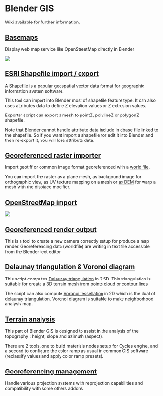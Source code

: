 Blender GIS
==========

[Wiki](https://github.com/domlysz/BlenderGIS/wiki/Install-and-usage) available for further information.


[Basemaps](https://github.com/domlysz/BlenderGIS/wiki/Basemaps)
--------------------
Display web map service like OpenStreetMap directly in Blender

![](https://raw.githubusercontent.com/wiki/domlysz/blenderGIS/images/basemaps_demo.gif)


[ESRI Shapefile import / export](https://github.com/domlysz/BlenderGIS/wiki/Shapefile-import)
--------------------

A [Shapefile](http://en.wikipedia.org/wiki/Shapefile) is a popular geospatial vector data format for geographic information system software.

This tool can import into Blender most of shapefile feature type. It can also uses attributes data to define Z elevation values or Z extrusion values.

Exporter script can export a mesh to pointZ, polylineZ or polygonZ shapefile.

Note that Blender cannot handle attribute data include in dbase file linked to the shapefile. So if you want import a shapefile for edit it into Blender and then re-export it, you will lose attribute data.


[Georeferenced raster importer](https://github.com/domlysz/BlenderGIS/wiki/Import-georef-raster)
--------------------

Import geotiff or common image format georeferenced with a [world file](http://en.wikipedia.org/wiki/World_file).

You can import the raster as a plane mesh, as backgound image for orthographic view, as UV texture mapping on a mesh or [as DEM](https://github.com/domlysz/BlenderGIS/wiki/Import-DEM-grid) for warp a mesh with the displace modifier.


[OpenStreetMap import](https://github.com/domlysz/BlenderGIS/wiki/OSM-import)
--------------------

![](https://raw.githubusercontent.com/wiki/domlysz/blenderGIS/images/osm_demo.gif)


[Georeferenced render output](https://github.com/domlysz/BlenderGIS/wiki/Make-a-georef-render)
--------------------

This is a tool to create a new camera correctly setup for produce a map render. Georeferencing data (worldfile) are writing in text file accessible from the Blender text editor.


[Delaunay triangulation & Voronoi diagram](https://github.com/domlysz/BlenderGIS/wiki/Make-terrain-mesh-with-Delaunay-triangulation)
--------------------

This script computes [Delaunay triangulation](http://en.wikipedia.org/wiki/Delaunay_triangulation) in 2.5D. This triangulation is suitable for create a 3D terrain mesh from [points cloud](http://en.wikipedia.org/wiki/Point_cloud) or [contour lines](http://en.wikipedia.org/wiki/Contour_line)

The script can also compute [Voronoi tessellation](http://en.wikipedia.org/wiki/Voronoi) in 2D which is the dual of delaunay triangulation. Voronoi diagram is suitable to make neighborhood analysis map.


[Terrain analysis](https://github.com/domlysz/BlenderGIS/wiki/Terrain-analysis)
--------------------

This part of Blender GIS is designed to assist in the analysis of the topography : height, slope and azimuth (aspect).

There are 2 tools, one to build materials nodes setup for Cycles engine, and a second to configure the color ramp as usual in common GIS software (reclassify values and apply color ramp presets).

[Georeferencing management](https://github.com/domlysz/BlenderGIS/wiki/Gereferencing-management)
--------------------
Handle various projection systems with reprojection capabilities and compatibility with some others addons
